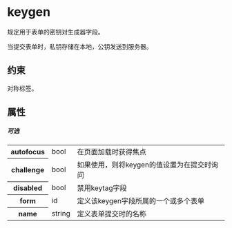 # keygen

规定用于表单的密钥对生成器字段。

当提交表单时，私钥存储在本地，公钥发送到服务器。

## 约束

对称标签。

## 属性

##### 可选

<table>
<tr>
    <th>autofocus</th>
    <td>bool</td>
    <td>在页面加载时获得焦点</td>
</tr>
<tr>
    <th>challenge</th>
    <td>bool</td>
    <td>如果使用，则将keygen的值设置为在提交时询问</td>
</tr>
<tr>
    <th>disabled</th>
    <td>bool</td>
    <td>禁用keytag字段</td>
</tr>
<tr>
    <th>form</th>
    <td>id</td>
    <td>定义该keygen字段所属的一个或多个表单</td>
</tr>
<tr>
    <th>name</th>
    <td>string</td>
    <td>定义表单提交时的名称</td>
</tr>
</table>
